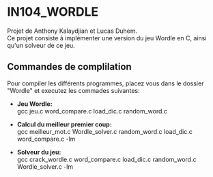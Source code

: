 # IN104_WORDLE
Projet de Anthony Kalaydjian et Lucas Duhem.<br />
Ce projet consiste à implémenter une version du jeu Wordle en C, ainsi qu'un solveur de ce jeu.



## Commandes de complilation
Pour compiler les différents programmes, placez vous dans le dossier "Wordle" et executez les commades suivantes:

*   **Jeu Wordle:**<br />
    gcc jeu.c word_compare.c load_dic.c random_word.c

*   **Calcul du meilleur premier coup:**<br />
    gcc meilleur_mot.c Wordle_solver.c random_word.c load_dic.c word_compare.c -lm

*   **Solveur du jeu:**<br />
    gcc crack_wordle.c word_compare.c load_dic.c random_word.c Wordle_solver.c -lm
